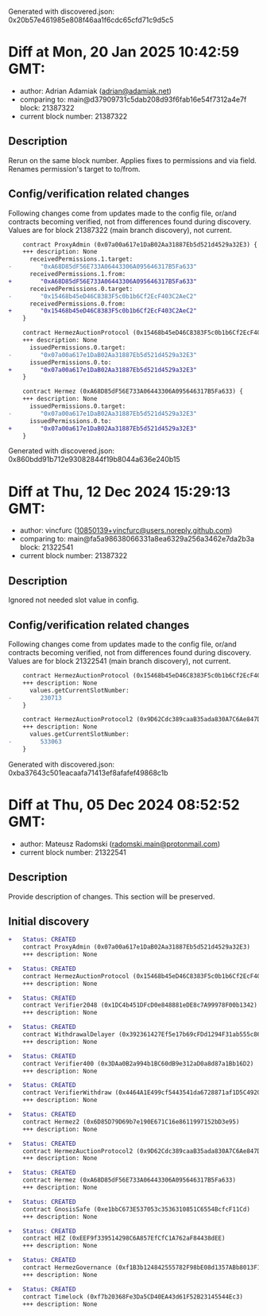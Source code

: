 Generated with discovered.json: 0x20b57e461985e808f46aa1f6cdc65cfd71c9d5c5

# Diff at Mon, 20 Jan 2025 10:42:59 GMT:

- author: Adrian Adamiak (<adrian@adamiak.net>)
- comparing to: main@d37909731c5dab208d93f6fab16e54f7312a4e7f block: 21387322
- current block number: 21387322

## Description

Rerun on the same block number. Applies fixes to permissions and via field. Renames permission's target to to/from.

## Config/verification related changes

Following changes come from updates made to the config file,
or/and contracts becoming verified, not from differences found during
discovery. Values are for block 21387322 (main branch discovery), not current.

```diff
    contract ProxyAdmin (0x07a00a617e1DaB02Aa31887Eb5d521d4529a32E3) {
    +++ description: None
      receivedPermissions.1.target:
-        "0xA68D85dF56E733A06443306A095646317B5Fa633"
      receivedPermissions.1.from:
+        "0xA68D85dF56E733A06443306A095646317B5Fa633"
      receivedPermissions.0.target:
-        "0x15468b45eD46C8383F5c0b1b6Cf2EcF403C2AeC2"
      receivedPermissions.0.from:
+        "0x15468b45eD46C8383F5c0b1b6Cf2EcF403C2AeC2"
    }
```

```diff
    contract HermezAuctionProtocol (0x15468b45eD46C8383F5c0b1b6Cf2EcF403C2AeC2) {
    +++ description: None
      issuedPermissions.0.target:
-        "0x07a00a617e1DaB02Aa31887Eb5d521d4529a32E3"
      issuedPermissions.0.to:
+        "0x07a00a617e1DaB02Aa31887Eb5d521d4529a32E3"
    }
```

```diff
    contract Hermez (0xA68D85dF56E733A06443306A095646317B5Fa633) {
    +++ description: None
      issuedPermissions.0.target:
-        "0x07a00a617e1DaB02Aa31887Eb5d521d4529a32E3"
      issuedPermissions.0.to:
+        "0x07a00a617e1DaB02Aa31887Eb5d521d4529a32E3"
    }
```

Generated with discovered.json: 0x860bdd91b712e93082844f19b8044a636e240b15

# Diff at Thu, 12 Dec 2024 15:29:13 GMT:

- author: vincfurc (<10850139+vincfurc@users.noreply.github.com>)
- comparing to: main@fa5a98638066331a8ea6329a256a3462e7da2b3a block: 21322541
- current block number: 21387322

## Description

Ignored not needed slot value in config.

## Config/verification related changes

Following changes come from updates made to the config file,
or/and contracts becoming verified, not from differences found during
discovery. Values are for block 21322541 (main branch discovery), not current.

```diff
    contract HermezAuctionProtocol (0x15468b45eD46C8383F5c0b1b6Cf2EcF403C2AeC2) {
    +++ description: None
      values.getCurrentSlotNumber:
-        230713
    }
```

```diff
    contract HermezAuctionProtocol2 (0x9D62Cdc389caaB35ada830A7C6Ae847D5E8512C6) {
    +++ description: None
      values.getCurrentSlotNumber:
-        533063
    }
```

Generated with discovered.json: 0xba37643c501eacaafa71413ef8afafef49868c1b

# Diff at Thu, 05 Dec 2024 08:52:52 GMT:

- author: Mateusz Radomski (<radomski.main@protonmail.com>)
- current block number: 21322541

## Description

Provide description of changes. This section will be preserved.

## Initial discovery

```diff
+   Status: CREATED
    contract ProxyAdmin (0x07a00a617e1DaB02Aa31887Eb5d521d4529a32E3)
    +++ description: None
```

```diff
+   Status: CREATED
    contract HermezAuctionProtocol (0x15468b45eD46C8383F5c0b1b6Cf2EcF403C2AeC2)
    +++ description: None
```

```diff
+   Status: CREATED
    contract Verifier2048 (0x1DC4b451DFcD0e848881eDE8c7A99978F00b1342)
    +++ description: None
```

```diff
+   Status: CREATED
    contract WithdrawalDelayer (0x392361427Ef5e17b69cFDd1294F31ab555c86124)
    +++ description: None
```

```diff
+   Status: CREATED
    contract Verifier400 (0x3DAa0B2a994b1BC60dB9e312aD0a8d87a1Bb16D2)
    +++ description: None
```

```diff
+   Status: CREATED
    contract VerifierWithdraw (0x4464A1E499cf5443541da6728871af1D5C4920ca)
    +++ description: None
```

```diff
+   Status: CREATED
    contract Hermez2 (0x6D85D79D69b7e190E671C16e8611997152bD3e95)
    +++ description: None
```

```diff
+   Status: CREATED
    contract HermezAuctionProtocol2 (0x9D62Cdc389caaB35ada830A7C6Ae847D5E8512C6)
    +++ description: None
```

```diff
+   Status: CREATED
    contract Hermez (0xA68D85dF56E733A06443306A095646317B5Fa633)
    +++ description: None
```

```diff
+   Status: CREATED
    contract GnosisSafe (0xe1bbC673E537053c3536310851C6554BcfcF11Cd)
    +++ description: None
```

```diff
+   Status: CREATED
    contract HEZ (0xEEF9f339514298C6A857EfCfC1A762aF84438dEE)
    +++ description: None
```

```diff
+   Status: CREATED
    contract HermezGovernance (0xf1B3b124842555782F98bE08d1357ABb8013F11c)
    +++ description: None
```

```diff
+   Status: CREATED
    contract Timelock (0xf7b20368Fe3Da5CD40EA43d61F52B23145544Ec3)
    +++ description: None
```
